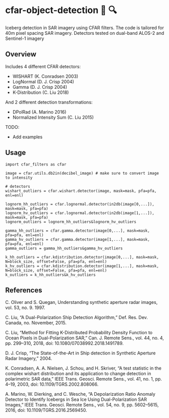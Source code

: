 
cfar-object-detection :ice_cube: :mag:
======
Iceberg detection in SAR imagery using CFAR filters.
The code is tailored for 40m pixel spacing SAR imagery.
Detectors tested on dual-band ALOS-2 and Sentinel-1 imagery
 
## Overview
Includes 4 different CFAR detectors:
* WISHART (K. Conradsen 2003)
* LogNormal (D. J. Crisp 2004)
* Gamma (D. J. Crisp 2004)
* K-Distribution (C. Liu 2018)

And 2 different detection transformations:
* DPolRad (A. Marino 2016)
* Normalized Intensity Sum (C. Liu 2015)

TODO:
* Add examples

## Usage

```
import cfar_filters as cfar

image = cfar.utils.db2in(decibel_image) # make sure to convert image to intensity

# detectors
wishart_outliers = cfar.wishart.detector(image, mask=mask, pfa=pfa, enl=enl)

lognorm_hh_outliers = cfar.lognormal.detector(in2db(image[0,...]), mask=mask, pfa=pfa)
lognorm_hv_outliers = cfar.lognormal.detector(in2db(image[1,...]), mask=mask, pfa=pfa)
lognorm_outliers = lognorm_hh_outliers&lognorm_hv_outliers

gamma_hh_outliers = cfar.gamma.detector(image[0,...], mask=mask, pfa=pfa, enl=enl)
gamma_hv_outliers = cfar.gamma.detector(image[1,...], mask=mask, pfa=pfa, enl=enl)
gamma_outliers = gamma_hh_outliers&gamma_hv_outliers

k_hh_outliers = cfar.kdistribution.detector(image[0,...], mask=mask, N=block_size, offset=False, pfa=pfa, enl=enl)
k_hv_outliers = cfar.kdistribution.detector(image[1,...], mask=mask, N=block_size, offset=False, pfa=pfa, enl=enl)
k_outliers = k_hh_outliers&k_hv_outliers
```

## References
C. Oliver and S. Quegan, Understanding synthetic aperture radar images, vol. 53, no. 9. 1997.

C. Liu, “A Dual-Polarization Ship Detection Algorithm,” Def. Res. Dev. Canada, no. November, 2015.

C. Liu, “Method for Fitting K-Distributed Probability Density Function to Ocean Pixels in Dual-Polarization SAR,” Can. J. Remote Sens., vol. 44, no. 4, pp. 299–310, 2018, doi: 10.1080/07038992.2018.1491789.

D. J. Crisp, “The State-of-the-Art in Ship detection in Synthetic Aperture Radar Imagery,” 2004.

K. Conradsen, A. A. Nielsen, J. Schou, and H. Skriver, “A test statistic in the complex wishart distribution and its application to change detection in polarimetric SAR data,” IEEE Trans. Geosci. Remote Sens., vol. 41, no. 1, pp. 4–19, 2003, doi: 10.1109/TGRS.2002.808066.

A. Marino, W. Dierking, and C. Wesche, “A Depolarization Ratio Anomaly Detector to Identify Icebergs in Sea Ice Using Dual-Polarization SAR Images,” IEEE Trans. Geosci. Remote Sens., vol. 54, no. 9, pp. 5602–5615, 2016, doi: 10.1109/TGRS.2016.2569450.
